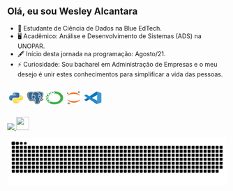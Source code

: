 ## Olá, eu sou Wesley Alcantara
- 🎲 Estudante de Ciência de Dados na Blue EdTech.
- 🖥 Acadêmico: Análise e Desenvolvimento de Sistemas (ADS) na UNOPAR.
- 🖋 Início desta jornada na programação: Agosto/21.
- ⚡ Curiosidade: Sou bacharel em Administração de Empresas e o meu desejo é unir estes conhecimentos para simplificar a vida das pessoas.

<div style="display: inline_block"><br>
<img align="center" alt="Wesley-Python" height="30" width="40" src="https://raw.githubusercontent.com/devicons/devicon/master/icons/python/python-original.svg" target="_blank">
<img align="center" alt="Wesley-Python" height="30" width="40" src="https://raw.githubusercontent.com/devicons/devicon/master/icons/postgresql/postgresql-original.svg" target="_blank">
<img align="center" alt="Wesley-Python" height="30" width="40" src="https://raw.githubusercontent.com/devicons/devicon/master/icons/anaconda/anaconda-original.svg" target="_blank">
<img align="center" alt="Wesley-Python" height="30" width="40" src="https://raw.githubusercontent.com/devicons/devicon/master/icons/jupyter/jupyter-original.svg" target="_blank">  
<img align="center" alt="Wesley-Python" height="30" width="40" src="https://raw.githubusercontent.com/devicons/devicon/master/icons/vscode/vscode-original.svg" target="_blank">
</div>
  
  ##
 
<div> 
 <a href="https://www.linkedin.com/in/wesley-alcantara-58148020b/" target="_blank"> <img src="https://img.shields.io/badge/-LinkedIn-%230077B5?style=for-the-badge&logo=linkedin&logoColor=white" target="_blank"> </a>   <a href="https://www.linkedin.com/in/wesley-alcantara-58148020b/" target="_blank"> <img padding="5" height="30" width="30" src="https://cdn-icons-png.flaticon.com/128/1409/1409946.png" target="_blank"> </a>
  
  ![Snake animation](https://github.com/wesleyalcantara/wesleyalcantara/blob/main/github-contribution-grid-snake.svg)
  
</div>
